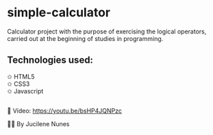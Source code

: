 # simple-calculator
Calculator project with the purpose of exercising the logical operators, carried out at the beginning of studies in programming.

## Technologies used: 
✩ HTML5 <br>
✩ CSS3 <br>
✩ Javascript <br>

##

🔗 Vídeo: https://youtu.be/bsHP4JQNPzc

👩‍💻 By Jucilene Nunes

